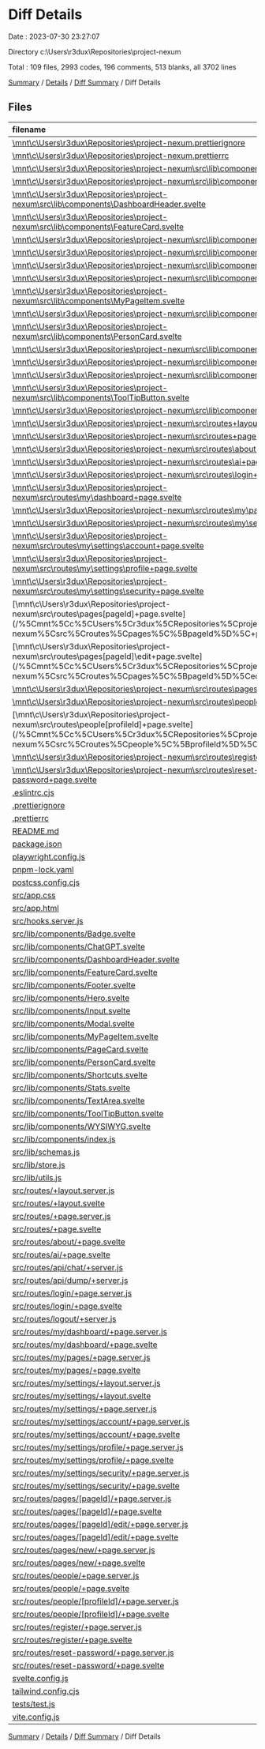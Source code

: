 # Diff Details

Date : 2023-07-30 23:27:07

Directory c:\\Users\\r3dux\\Repositories\\project-nexum

Total : 109 files,  2993 codes, 196 comments, 513 blanks, all 3702 lines

[Summary](results.md) / [Details](details.md) / [Diff Summary](diff.md) / Diff Details

## Files
| filename | language | code | comment | blank | total |
| :--- | :--- | ---: | ---: | ---: | ---: |
| [\mnt\c\Users\r3dux\Repositories\project-nexum\.prettierignore](/%5Cmnt%5Cc%5CUsers%5Cr3dux%5CRepositories%5Cproject-nexum%5C.prettierignore) | Ignore | -11 | -1 | -2 | -14 |
| [\mnt\c\Users\r3dux\Repositories\project-nexum\.prettierrc](/%5Cmnt%5Cc%5CUsers%5Cr3dux%5CRepositories%5Cproject-nexum%5C.prettierrc) | json | -9 | 0 | -1 | -10 |
| [\mnt\c\Users\r3dux\Repositories\project-nexum\src\lib\components\Badge.svelte](/%5Cmnt%5Cc%5CUsers%5Cr3dux%5CRepositories%5Cproject-nexum%5Csrc%5Clib%5Ccomponents%5CBadge.svelte) | Svelte | -17 | 0 | -3 | -20 |
| [\mnt\c\Users\r3dux\Repositories\project-nexum\src\lib\components\ChatGPT.svelte](/%5Cmnt%5Cc%5CUsers%5Cr3dux%5CRepositories%5Cproject-nexum%5Csrc%5Clib%5Ccomponents%5CChatGPT.svelte) | Svelte | -98 | 0 | -9 | -107 |
| [\mnt\c\Users\r3dux\Repositories\project-nexum\src\lib\components\DashboardHeader.svelte](/%5Cmnt%5Cc%5CUsers%5Cr3dux%5CRepositories%5Cproject-nexum%5Csrc%5Clib%5Ccomponents%5CDashboardHeader.svelte) | Svelte | -60 | 0 | -8 | -68 |
| [\mnt\c\Users\r3dux\Repositories\project-nexum\src\lib\components\FeatureCard.svelte](/%5Cmnt%5Cc%5CUsers%5Cr3dux%5CRepositories%5Cproject-nexum%5Csrc%5Clib%5Ccomponents%5CFeatureCard.svelte) | Svelte | -23 | 0 | -3 | -26 |
| [\mnt\c\Users\r3dux\Repositories\project-nexum\src\lib\components\Footer.svelte](/%5Cmnt%5Cc%5CUsers%5Cr3dux%5CRepositories%5Cproject-nexum%5Csrc%5Clib%5Ccomponents%5CFooter.svelte) | Svelte | -51 | 0 | -1 | -52 |
| [\mnt\c\Users\r3dux\Repositories\project-nexum\src\lib\components\Hero.svelte](/%5Cmnt%5Cc%5CUsers%5Cr3dux%5CRepositories%5Cproject-nexum%5Csrc%5Clib%5Ccomponents%5CHero.svelte) | Svelte | -25 | 0 | -3 | -28 |
| [\mnt\c\Users\r3dux\Repositories\project-nexum\src\lib\components\Input.svelte](/%5Cmnt%5Cc%5CUsers%5Cr3dux%5CRepositories%5Cproject-nexum%5Csrc%5Clib%5Ccomponents%5CInput.svelte) | Svelte | -36 | 0 | -3 | -39 |
| [\mnt\c\Users\r3dux\Repositories\project-nexum\src\lib\components\Modal.svelte](/%5Cmnt%5Cc%5CUsers%5Cr3dux%5CRepositories%5Cproject-nexum%5Csrc%5Clib%5Ccomponents%5CModal.svelte) | Svelte | -21 | 0 | -3 | -24 |
| [\mnt\c\Users\r3dux\Repositories\project-nexum\src\lib\components\MyPageItem.svelte](/%5Cmnt%5Cc%5CUsers%5Cr3dux%5CRepositories%5Cproject-nexum%5Csrc%5Clib%5Ccomponents%5CMyPageItem.svelte) | Svelte | -87 | 0 | -12 | -99 |
| [\mnt\c\Users\r3dux\Repositories\project-nexum\src\lib\components\PageCard.svelte](/%5Cmnt%5Cc%5CUsers%5Cr3dux%5CRepositories%5Cproject-nexum%5Csrc%5Clib%5Ccomponents%5CPageCard.svelte) | Svelte | -75 | 0 | -8 | -83 |
| [\mnt\c\Users\r3dux\Repositories\project-nexum\src\lib\components\PersonCard.svelte](/%5Cmnt%5Cc%5CUsers%5Cr3dux%5CRepositories%5Cproject-nexum%5Csrc%5Clib%5Ccomponents%5CPersonCard.svelte) | Svelte | -35 | 0 | -2 | -37 |
| [\mnt\c\Users\r3dux\Repositories\project-nexum\src\lib\components\Shortcuts.svelte](/%5Cmnt%5Cc%5CUsers%5Cr3dux%5CRepositories%5Cproject-nexum%5Csrc%5Clib%5Ccomponents%5CShortcuts.svelte) | Svelte | -27 | 0 | -6 | -33 |
| [\mnt\c\Users\r3dux\Repositories\project-nexum\src\lib\components\Stats.svelte](/%5Cmnt%5Cc%5CUsers%5Cr3dux%5CRepositories%5Cproject-nexum%5Csrc%5Clib%5Ccomponents%5CStats.svelte) | Svelte | -39 | 0 | -5 | -44 |
| [\mnt\c\Users\r3dux\Repositories\project-nexum\src\lib\components\TextArea.svelte](/%5Cmnt%5Cc%5CUsers%5Cr3dux%5CRepositories%5Cproject-nexum%5Csrc%5Clib%5Ccomponents%5CTextArea.svelte) | Svelte | -34 | 0 | -5 | -39 |
| [\mnt\c\Users\r3dux\Repositories\project-nexum\src\lib\components\ToolTipButton.svelte](/%5Cmnt%5Cc%5CUsers%5Cr3dux%5CRepositories%5Cproject-nexum%5Csrc%5Clib%5Ccomponents%5CToolTipButton.svelte) | Svelte | -13 | 0 | -2 | -15 |
| [\mnt\c\Users\r3dux\Repositories\project-nexum\src\lib\components\WYSIWYG.svelte](/%5Cmnt%5Cc%5CUsers%5Cr3dux%5CRepositories%5Cproject-nexum%5Csrc%5Clib%5Ccomponents%5CWYSIWYG.svelte) | Svelte | -71 | 0 | -7 | -78 |
| [\mnt\c\Users\r3dux\Repositories\project-nexum\src\routes\+layout.svelte](/%5Cmnt%5Cc%5CUsers%5Cr3dux%5CRepositories%5Cproject-nexum%5Csrc%5Croutes%5C+layout.svelte) | Svelte | -194 | 0 | -10 | -204 |
| [\mnt\c\Users\r3dux\Repositories\project-nexum\src\routes\+page.svelte](/%5Cmnt%5Cc%5CUsers%5Cr3dux%5CRepositories%5Cproject-nexum%5Csrc%5Croutes%5C+page.svelte) | Svelte | -173 | 0 | -21 | -194 |
| [\mnt\c\Users\r3dux\Repositories\project-nexum\src\routes\about\+page.svelte](/%5Cmnt%5Cc%5CUsers%5Cr3dux%5CRepositories%5Cproject-nexum%5Csrc%5Croutes%5Cabout%5C+page.svelte) | Svelte | -349 | 0 | -36 | -385 |
| [\mnt\c\Users\r3dux\Repositories\project-nexum\src\routes\ai\+page.svelte](/%5Cmnt%5Cc%5CUsers%5Cr3dux%5CRepositories%5Cproject-nexum%5Csrc%5Croutes%5Cai%5C+page.svelte) | Svelte | -6 | 0 | -2 | -8 |
| [\mnt\c\Users\r3dux\Repositories\project-nexum\src\routes\login\+page.svelte](/%5Cmnt%5Cc%5CUsers%5Cr3dux%5CRepositories%5Cproject-nexum%5Csrc%5Croutes%5Clogin%5C+page.svelte) | Svelte | -90 | 0 | -4 | -94 |
| [\mnt\c\Users\r3dux\Repositories\project-nexum\src\routes\my\dashboard\+page.svelte](/%5Cmnt%5Cc%5CUsers%5Cr3dux%5CRepositories%5Cproject-nexum%5Csrc%5Croutes%5Cmy%5Cdashboard%5C+page.svelte) | Svelte | -140 | 0 | -11 | -151 |
| [\mnt\c\Users\r3dux\Repositories\project-nexum\src\routes\my\pages\+page.svelte](/%5Cmnt%5Cc%5CUsers%5Cr3dux%5CRepositories%5Cproject-nexum%5Csrc%5Croutes%5Cmy%5Cpages%5C+page.svelte) | Svelte | -19 | 0 | -2 | -21 |
| [\mnt\c\Users\r3dux\Repositories\project-nexum\src\routes\my\settings\+layout.svelte](/%5Cmnt%5Cc%5CUsers%5Cr3dux%5CRepositories%5Cproject-nexum%5Csrc%5Croutes%5Cmy%5Csettings%5C+layout.svelte) | Svelte | -37 | 0 | -2 | -39 |
| [\mnt\c\Users\r3dux\Repositories\project-nexum\src\routes\my\settings\account\+page.svelte](/%5Cmnt%5Cc%5CUsers%5Cr3dux%5CRepositories%5Cproject-nexum%5Csrc%5Croutes%5Cmy%5Csettings%5Caccount%5C+page.svelte) | Svelte | -99 | 0 | -6 | -105 |
| [\mnt\c\Users\r3dux\Repositories\project-nexum\src\routes\my\settings\profile\+page.svelte](/%5Cmnt%5Cc%5CUsers%5Cr3dux%5CRepositories%5Cproject-nexum%5Csrc%5Croutes%5Cmy%5Csettings%5Cprofile%5C+page.svelte) | Svelte | -106 | 0 | -8 | -114 |
| [\mnt\c\Users\r3dux\Repositories\project-nexum\src\routes\my\settings\security\+page.svelte](/%5Cmnt%5Cc%5CUsers%5Cr3dux%5CRepositories%5Cproject-nexum%5Csrc%5Croutes%5Cmy%5Csettings%5Csecurity%5C+page.svelte) | Svelte | -39 | 0 | -2 | -41 |
| [\mnt\c\Users\r3dux\Repositories\project-nexum\src\routes\pages\[pageId]\+page.svelte](/%5Cmnt%5Cc%5CUsers%5Cr3dux%5CRepositories%5Cproject-nexum%5Csrc%5Croutes%5Cpages%5C%5BpageId%5D%5C+page.svelte) | Svelte | -298 | 0 | -33 | -331 |
| [\mnt\c\Users\r3dux\Repositories\project-nexum\src\routes\pages\[pageId]\edit\+page.svelte](/%5Cmnt%5Cc%5CUsers%5Cr3dux%5CRepositories%5Cproject-nexum%5Csrc%5Croutes%5Cpages%5C%5BpageId%5D%5Cedit%5C+page.svelte) | Svelte | -148 | 0 | -12 | -160 |
| [\mnt\c\Users\r3dux\Repositories\project-nexum\src\routes\pages\new\+page.svelte](/%5Cmnt%5Cc%5CUsers%5Cr3dux%5CRepositories%5Cproject-nexum%5Csrc%5Croutes%5Cpages%5Cnew%5C+page.svelte) | Svelte | -76 | 0 | -8 | -84 |
| [\mnt\c\Users\r3dux\Repositories\project-nexum\src\routes\people\+page.svelte](/%5Cmnt%5Cc%5CUsers%5Cr3dux%5CRepositories%5Cproject-nexum%5Csrc%5Croutes%5Cpeople%5C+page.svelte) | Svelte | -43 | 0 | -5 | -48 |
| [\mnt\c\Users\r3dux\Repositories\project-nexum\src\routes\people\[profileId]\+page.svelte](/%5Cmnt%5Cc%5CUsers%5Cr3dux%5CRepositories%5Cproject-nexum%5Csrc%5Croutes%5Cpeople%5C%5BprofileId%5D%5C+page.svelte) | Svelte | -143 | 0 | -14 | -157 |
| [\mnt\c\Users\r3dux\Repositories\project-nexum\src\routes\register\+page.svelte](/%5Cmnt%5Cc%5CUsers%5Cr3dux%5CRepositories%5Cproject-nexum%5Csrc%5Croutes%5Cregister%5C+page.svelte) | Svelte | -41 | 0 | -5 | -46 |
| [\mnt\c\Users\r3dux\Repositories\project-nexum\src\routes\reset-password\+page.svelte](/%5Cmnt%5Cc%5CUsers%5Cr3dux%5CRepositories%5Cproject-nexum%5Csrc%5Croutes%5Creset-password%5C+page.svelte) | Svelte | -43 | 0 | -2 | -45 |
| [.eslintrc.cjs](/.eslintrc.cjs) | JavaScript | 14 | 0 | 1 | 15 |
| [.prettierignore](/.prettierignore) | Ignore | 11 | 1 | 2 | 14 |
| [.prettierrc](/.prettierrc) | JSON | 9 | 0 | 1 | 10 |
| [README.md](/README.md) | Markdown | 34 | 0 | 16 | 50 |
| [package.json](/package.json) | JSON | 46 | 0 | 1 | 47 |
| [playwright.config.js](/playwright.config.js) | JavaScript | 9 | 1 | 2 | 12 |
| [pnpm-lock.yaml](/pnpm-lock.yaml) | YAML | 1,802 | 0 | 276 | 2,078 |
| [postcss.config.cjs](/postcss.config.cjs) | JavaScript | 9 | 2 | 3 | 14 |
| [src/app.css](/src/app.css) | CSS | 75 | 15 | 18 | 108 |
| [src/app.html](/src/app.html) | HTML | 16 | 24 | 1 | 41 |
| [src/hooks.server.js](/src/hooks.server.js) | JavaScript | 28 | 1 | 7 | 36 |
| [src/lib/components/Badge.svelte](/src/lib/components/Badge.svelte) | Svelte | 17 | 0 | 3 | 20 |
| [src/lib/components/ChatGPT.svelte](/src/lib/components/ChatGPT.svelte) | Svelte | 60 | 40 | 7 | 107 |
| [src/lib/components/DashboardHeader.svelte](/src/lib/components/DashboardHeader.svelte) | Svelte | 63 | 0 | 10 | 73 |
| [src/lib/components/FeatureCard.svelte](/src/lib/components/FeatureCard.svelte) | Svelte | 17 | 6 | 3 | 26 |
| [src/lib/components/Footer.svelte](/src/lib/components/Footer.svelte) | Svelte | 51 | 0 | 1 | 52 |
| [src/lib/components/Hero.svelte](/src/lib/components/Hero.svelte) | Svelte | 25 | 0 | 3 | 28 |
| [src/lib/components/Input.svelte](/src/lib/components/Input.svelte) | Svelte | 36 | 0 | 3 | 39 |
| [src/lib/components/Modal.svelte](/src/lib/components/Modal.svelte) | Svelte | 21 | 0 | 3 | 24 |
| [src/lib/components/MyPageItem.svelte](/src/lib/components/MyPageItem.svelte) | Svelte | 87 | 0 | 12 | 99 |
| [src/lib/components/PageCard.svelte](/src/lib/components/PageCard.svelte) | Svelte | 75 | 0 | 8 | 83 |
| [src/lib/components/PersonCard.svelte](/src/lib/components/PersonCard.svelte) | Svelte | 35 | 0 | 2 | 37 |
| [src/lib/components/Shortcuts.svelte](/src/lib/components/Shortcuts.svelte) | Svelte | 27 | 0 | 6 | 33 |
| [src/lib/components/Stats.svelte](/src/lib/components/Stats.svelte) | Svelte | 47 | 0 | 6 | 53 |
| [src/lib/components/TextArea.svelte](/src/lib/components/TextArea.svelte) | Svelte | 34 | 0 | 5 | 39 |
| [src/lib/components/ToolTipButton.svelte](/src/lib/components/ToolTipButton.svelte) | Svelte | 13 | 0 | 2 | 15 |
| [src/lib/components/WYSIWYG.svelte](/src/lib/components/WYSIWYG.svelte) | Svelte | 71 | 0 | 7 | 78 |
| [src/lib/components/index.js](/src/lib/components/index.js) | JavaScript | 30 | 0 | 1 | 31 |
| [src/lib/schemas.js](/src/lib/schemas.js) | JavaScript | 171 | 1 | 20 | 192 |
| [src/lib/store.js](/src/lib/store.js) | JavaScript | 4 | 0 | 3 | 7 |
| [src/lib/utils.js](/src/lib/utils.js) | JavaScript | 29 | 0 | 6 | 35 |
| [src/routes/+layout.server.js](/src/routes/+layout.server.js) | JavaScript | 10 | 0 | 2 | 12 |
| [src/routes/+layout.svelte](/src/routes/+layout.svelte) | Svelte | 191 | 3 | 10 | 204 |
| [src/routes/+page.server.js](/src/routes/+page.server.js) | JavaScript | 44 | 0 | 6 | 50 |
| [src/routes/+page.svelte](/src/routes/+page.svelte) | Svelte | 156 | 17 | 21 | 194 |
| [src/routes/about/+page.svelte](/src/routes/about/+page.svelte) | Svelte | 342 | 4 | 35 | 381 |
| [src/routes/ai/+page.svelte](/src/routes/ai/+page.svelte) | Svelte | 6 | 0 | 2 | 8 |
| [src/routes/api/chat/+server.js](/src/routes/api/chat/+server.js) | JavaScript | 19 | 5 | 5 | 29 |
| [src/routes/api/dump/+server.js](/src/routes/api/dump/+server.js) | JavaScript | 13 | 1 | 4 | 18 |
| [src/routes/login/+page.server.js](/src/routes/login/+page.server.js) | JavaScript | 27 | 1 | 5 | 33 |
| [src/routes/login/+page.svelte](/src/routes/login/+page.svelte) | Svelte | 71 | 19 | 4 | 94 |
| [src/routes/logout/+server.js](/src/routes/logout/+server.js) | JavaScript | 6 | 0 | 3 | 9 |
| [src/routes/my/dashboard/+page.server.js](/src/routes/my/dashboard/+page.server.js) | JavaScript | 52 | 3 | 7 | 62 |
| [src/routes/my/dashboard/+page.svelte](/src/routes/my/dashboard/+page.svelte) | Svelte | 206 | 17 | 26 | 249 |
| [src/routes/my/pages/+page.server.js](/src/routes/my/pages/+page.server.js) | JavaScript | 38 | 0 | 6 | 44 |
| [src/routes/my/pages/+page.svelte](/src/routes/my/pages/+page.svelte) | Svelte | 19 | 0 | 2 | 21 |
| [src/routes/my/settings/+layout.server.js](/src/routes/my/settings/+layout.server.js) | JavaScript | 6 | 0 | 2 | 8 |
| [src/routes/my/settings/+layout.svelte](/src/routes/my/settings/+layout.svelte) | Svelte | 37 | 0 | 2 | 39 |
| [src/routes/my/settings/+page.server.js](/src/routes/my/settings/+page.server.js) | JavaScript | 8 | 0 | 2 | 10 |
| [src/routes/my/settings/account/+page.server.js](/src/routes/my/settings/account/+page.server.js) | JavaScript | 56 | 0 | 8 | 64 |
| [src/routes/my/settings/account/+page.svelte](/src/routes/my/settings/account/+page.svelte) | Svelte | 99 | 0 | 6 | 105 |
| [src/routes/my/settings/profile/+page.server.js](/src/routes/my/settings/profile/+page.server.js) | JavaScript | 40 | 1 | 9 | 50 |
| [src/routes/my/settings/profile/+page.svelte](/src/routes/my/settings/profile/+page.svelte) | Svelte | 106 | 0 | 8 | 114 |
| [src/routes/my/settings/security/+page.server.js](/src/routes/my/settings/security/+page.server.js) | JavaScript | 26 | 1 | 6 | 33 |
| [src/routes/my/settings/security/+page.svelte](/src/routes/my/settings/security/+page.svelte) | Svelte | 39 | 0 | 2 | 41 |
| [src/routes/pages/[pageId]/+page.server.js](/src/routes/pages/%5BpageId%5D/+page.server.js) | JavaScript | 84 | 0 | 16 | 100 |
| [src/routes/pages/[pageId]/+page.svelte](/src/routes/pages/%5BpageId%5D/+page.svelte) | Svelte | 282 | 16 | 33 | 331 |
| [src/routes/pages/[pageId]/edit/+page.server.js](/src/routes/pages/%5BpageId%5D/edit/+page.server.js) | JavaScript | 57 | 1 | 11 | 69 |
| [src/routes/pages/[pageId]/edit/+page.svelte](/src/routes/pages/%5BpageId%5D/edit/+page.svelte) | Svelte | 146 | 2 | 12 | 160 |
| [src/routes/pages/new/+page.server.js](/src/routes/pages/new/+page.server.js) | JavaScript | 35 | 1 | 9 | 45 |
| [src/routes/pages/new/+page.svelte](/src/routes/pages/new/+page.svelte) | Svelte | 74 | 2 | 8 | 84 |
| [src/routes/people/+page.server.js](/src/routes/people/+page.server.js) | JavaScript | 41 | 0 | 5 | 46 |
| [src/routes/people/+page.svelte](/src/routes/people/+page.svelte) | Svelte | 42 | 1 | 5 | 48 |
| [src/routes/people/[profileId]/+page.server.js](/src/routes/people/%5BprofileId%5D/+page.server.js) | JavaScript | 99 | 0 | 15 | 114 |
| [src/routes/people/[profileId]/+page.svelte](/src/routes/people/%5BprofileId%5D/+page.svelte) | Svelte | 137 | 6 | 14 | 157 |
| [src/routes/register/+page.server.js](/src/routes/register/+page.server.js) | JavaScript | 23 | 0 | 6 | 29 |
| [src/routes/register/+page.svelte](/src/routes/register/+page.svelte) | Svelte | 41 | 0 | 5 | 46 |
| [src/routes/reset-password/+page.server.js](/src/routes/reset-password/+page.server.js) | JavaScript | 15 | 0 | 3 | 18 |
| [src/routes/reset-password/+page.svelte](/src/routes/reset-password/+page.svelte) | Svelte | 43 | 0 | 2 | 45 |
| [svelte.config.js](/svelte.config.js) | JavaScript | 13 | 4 | 4 | 21 |
| [tailwind.config.cjs](/tailwind.config.cjs) | JavaScript | 41 | 1 | 5 | 47 |
| [tests/test.js](/tests/test.js) | JavaScript | 5 | 0 | 2 | 7 |
| [vite.config.js](/vite.config.js) | JavaScript | 8 | 0 | 2 | 10 |

[Summary](results.md) / [Details](details.md) / [Diff Summary](diff.md) / Diff Details